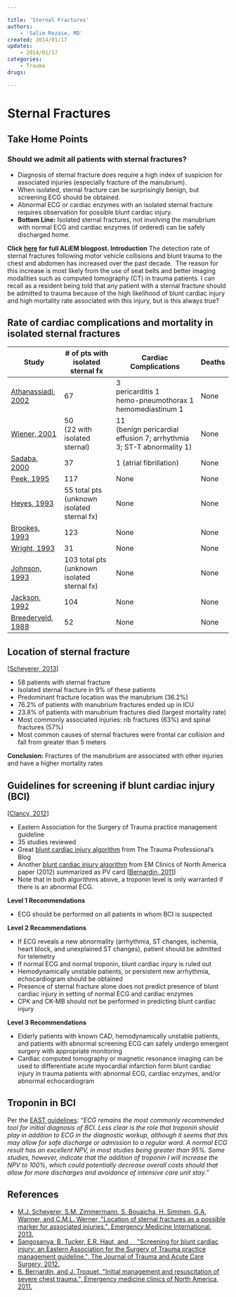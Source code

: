```yaml
---

title: 'Sternal Fractures'
authors:
    - 'Salim Rezaie, MD'
created: 2014/01/17
updates:
    - 2014/01/17
categories:
    - Trauma
drugs: 

---
```



# Sternal Fractures

## Take Home Points

### Should we admit all patients with sternal fractures?

-   Diagnosis of sternal fracture does require a high index of suspicion for associated injuries (especially fracture of the manubrium).
-   When isolated, sternal fracture can be surprisingly benign, but screening ECG should be obtained.
-   Abnormal ECG or cardiac enzymes with an isolated sternal fracture requires observation for possible blunt cardiac injury.
-   **Bottom Line:** Isolated sternal fractures, not involving the manubrium with normal ECG and cardiac enzymes (if ordered) can be safely discharged home.

**Click [here](http://academiclifeinem.com/should-admit-patients-sternal-fractures/) for full ALiEM blogpost.
Introduction**
The detection rate of sternal fractures following motor vehicle collisions and blunt trauma to the chest and abdomen has increased over the past decade.  The reason for this increase is most likely from the use of seat belts and better imaging modalities such as computed tomography (CT) in trauma patients. I can recall as a resident being told that any patient with a sternal fracture should be admitted to trauma because of the high likelihood of blunt cardiac injury and high mortality rate associated with this injury, but is this always true?

## Rate of cardiac complications and mortality in isolated sternal fractures


| Study   | \# of pts with isolated sternal fx | Cardiac Complications | Deaths  |
|---------|---------------------------|-----------------------|---------|
| [Athanassiadi, 2002](http://www.ncbi.nlm.nih.gov/pubmed/12181604) | 67  | 3 <br>pericarditis 1<br>hemo-pneumothorax 1<br>hemomediastinum 1 | None|
| [Wiener, 2001](http://www.ncbi.nlm.nih.gov/pubmed/11555798) | 50 <br>(22 with isolated sternal) | 11<br>(benign pericardial effusion 7; arrhythmia 3; ST-T abnormality 1) | None
| [Sadaba, 2000](http://europepmc.org/articles/PMC2503430/pdf/annrcse01625-0022.pdf) | 37 | 1 (atrial fibrillation) | None |
| [Peek, 1995](http://www.ncbi.nlm.nih.gov/pubmed/?term=7558258) | 117 | None | None |
| [Heyes, 1993](http://www.ncbi.nlm.nih.gov/pubmed/8505116) | 55 total pts (unknown isolated sternal fx) | None | None |
| [Brookes, 1993](http://www.ncbi.nlm.nih.gov/pubmed/8331712) | 123 | None | None |
| [Wright, 1993](http://www.ncbi.nlm.nih.gov/pubmed/8214842) | 31 | None | None |
| [Johnson, 1993](http://www.ncbi.nlm.nih.gov/pmc/articles/PMC1285920/) | 103 total pts (unknown isolated sternal fx) | None | None |
| [Jackson, 1992](http://www.ncbi.nlm.nih.gov/pubmed/1286906) | 104 | None | None |
| [Breederveld, 1988](http://www.ncbi.nlm.nih.gov/pubmed/3068582) | 52 | None | None |


## Location of sternal fracture

\[[Scheyerer, 2013](http://www.ncbi.nlm.nih.gov/pubmed/24324890)\]
-   58 patients with sternal fracture
-   Isolated sternal fracture in 9% of these patients
-   Predominant fracture location was the manubrium (36.2%)
-   76.2% of patients with manubrium fractures ended up in ICU
-   23.8% of patients with manubrium fractures died (largest mortality rate)
-   Most commonly associated injuries: rib fractures (63%) and spinal fractures (57%)
-   Most common causes of sternal fractures were frontal car collision and fall from greater than 5 meters

**Conclusion:** Fractures of the manubrium are associated with other injuries and have a higher mortality rates

## Guidelines for screening if blunt cardiac injury (BCI)

\[[Clancy, 2012](%20http://www.ncbi.nlm.nih.gov/pubmed/23114485)\]
-   Eastern Association for the Surgery of Trauma practice management guideline
-   35 studies reviewed
-   Great [blunt cardiac injury algorithm](http://www.regionstrauma.org/blogs/BCI-algorithm.pdf) from The Trauma Professional’s Blog 
-   Another [blunt cardiac injury algorithm](https://dl.dropboxusercontent.com/u/5247611/Blunt%20Cardiac%20Injury.pdf) from EM Clinics of North America paper (2012) summarized as PV card \[[Bernardin, 2011](http://www.ncbi.nlm.nih.gov/pubmed/22487111)\]
-   Note that in both algorithms above, a troponin level is only warranted if there is an abnormal ECG.

**Level 1 Recommendations**

-   ECG should be performed on all patients in whom BCI is suspected

**Level 2 Recommendations**

-   If ECG reveals a new abnormality (arrhythmia, ST changes, ischemia, heart block, and unexplained ST changes), patient should be admitted for telemetry
-   If normal ECG and normal troponin, blunt cardiac injury is ruled out
-   Hemodynamically unstable patients, or persistent new arrhythmia, echocardiogram should be obtained
-   Presence of sternal fracture alone does not predict presence of blunt cardiac injury in setting of normal ECG and cardiac enzymes
-   CPK and CK-MB should not be performed in predicting blunt cardiac injury

**Level 3 Recommendations**

-   Elderly patients with known CAD, hemodynamically unstable patients, and patients with abnormal screening ECG can safely undergo emergent surgery with appropriate monitoring
-   Cardiac computed tomography or magnetic resonance imaging can be used to differentiate acute myocardial infarction form blunt cardiac injury in trauma patients with abnormal ECG, cardiac enzymes, and/or abnormal echocardiogram 

## Troponin in BCI

Per the [EAST guidelines](http://www.east.org/resources/treatment-guidelines/blunt-cardiac-injury,-screening-for):
*“ECG remains the most commonly recommended tool for initial diagnosis of BCI. Less clear is the role that troponin should play in addition to ECG in the diagnostic workup, although it seems that this may allow for safe discharge or admission to a regular ward. A normal ECG result has an excellent NPV, in most studies being greater than 95%. Some studies, however, indicate that the addition of troponin I will increase the NPV to 100%, which could potentially decrease overall costs should that allow for more discharges and avoidance of intensive care unit stay.”*

## References

-   [M.J. Scheyerer, S.M. Zimmermann, S. Bouaicha, H. Simmen, G.A. Wanner, and C.M.L. Werner, "Location of sternal fractures as a possible marker for associated injuries.", Emergency Medicine International, 2013.](http://www.ncbi.nlm.nih.gov/pubmed/24324890)
-   [Sangosanya, B. Tucker, E.R. Haut, and . , "Screening for blunt cardiac injury: an Eastern Association for the Surgery of Trauma practice management guideline.", The Journal of Trauma and Acute Care Surgery, 2012.](http://www.ncbi.nlm.nih.gov/pubmed/23114485)
-   [B. Bernardin, and J. Troquet, "Initial management and resuscitation of severe chest trauma.", Emergency medicine clinics of North America, 2011.](http://www.ncbi.nlm.nih.gov/pubmed/22487111)
